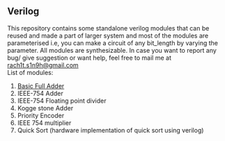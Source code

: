 ## Verilog
This repository contains some standalone verilog modules that can be reused and made a part of larger system and most of the modules are parameterised i.e, you can make a circuit of any bit_length by varying the parameter. All modules are synthesizable. In case you want to report any bug/ give suggestion or want help, feel free to mail me at rach1t.s1n9h@gmail.com 
<br> List of modules:</br>
1. <a href="https://github.com/Rach1t/Verilog/tree/main/Basic%20Full%20Adder">Basic Full Adder</a>
2. IEEE-754 Adder
3. IEEE-754 Floating point divider
4. Kogge stone Adder
5. Priority Encoder
6. IEEE 754 multiplier
7. Quick Sort (hardware implementation of quick sort using verilog)
